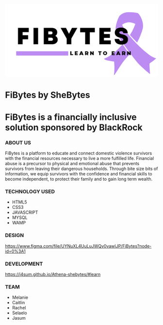 ![logo](images/logo.jpg)

# FiBytes by SheBytes 

# FiBytes is a financially inclusive solution sponsored by BlackRock

### ABOUT US

FiBytes is a platform to educate and connect domestic violence survivors with the financial resources necessary to live a more fulfilled life. Financial abuse is a precursor to physical and emotional abuse that prevents survivors from leaving their dangerous households. Through bite size bits of information, we equip survivors with the confidence and financial skills to become independent, to protect their family and to gain long term wealth.

### TECHNOLOGY USED

- HTML5
- CSS3
- JAVASCRIPT
- MYSQL
- WAMP

### DESIGN

https://www.figma.com/file/UYNuXL4UuLuJWQv0vawlJP/FiBytes?node-id=0%3A1

### DEVELOPMENT

https://j4sum.github.io/Athena-shebytes/#learn

### TEAM

- Melanie
- Caitlin
- Rachel 
- Selaelo
- Jasum
